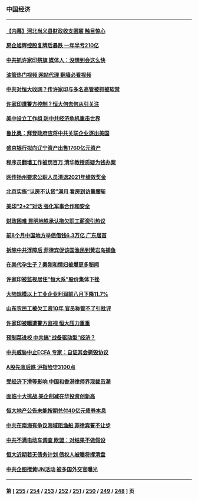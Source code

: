 ### 中国经济
---
#### [【内幕】河北尚义县财政收支困窘 触目惊心](../../pages/ncid283/n14082516.md?09280845) 
#### [房企旭辉控股复牌后暴跌 一年半亏210亿](../../pages/ncid283/n14082660.md?09280845) 
#### [中共抓许家印祭旗 媒体人：没想到会这么快](../../pages/ncid283/n14082659.md?09280845) 
#### [油管热门视频 网站代理 翻墙必看视频](http://138.2.39.72:81/youtube.html?epic-marker?09280845)
#### [中共对恒大收网？传许家印与多名高管被抓被软禁](../../pages/ncid283/n14082624.md?09280845) 
#### [许家印遭警方控制？恒大何去何从引关注](../../pages/ncid283/n14082588.md?09280845) 
#### [美中设立工作组 防中共经济危机重击世界](../../pages/ncid283/n14082582.md?09280845) 
#### [鲁比奥：拜登政府应将中共关联企业逐出美国](../../pages/ncid283/n14082564.md?09280845) 
#### [盛京银行拟向辽宁资产出售1760亿元资产](../../pages/ncid283/n14082558.md?09280845) 
#### [程序员翻墙工作被罚百万 清华教授质疑为钱办案](../../pages/ncid283/n14082545.md?09280845) 
#### [网传扬州要求公职人员清退2021年绩效奖金](../../pages/ncid283/n14082511.md?09280845) 
#### [北京实施“认房不认贷”满月 看房到访量腰斩](../../pages/ncid283/n14082404.md?09280845) 
#### [美印“2+2”对话 强化军事合作和安全](../../pages/ncid283/n14082487.md?09280845) 
#### [财政困难 昆明地铁承认拖欠职工薪资引热议](../../pages/ncid283/n14082271.md?09280845) 
#### [前8个月中国地方举债借钱6.3万亿 广东居首](../../pages/ncid283/n14082183.md?09280845) 
#### [拆除中共浮障后 菲律宾促该国渔民到黄岩岛捕鱼](../../pages/ncid283/n14082335.md?09280845) 
#### [在美代孕生子？秦刚和情妇被爆更多秘闻](../../pages/ncid283/n14082305.md?09280845) 
#### [许家印被监视居住“恒大系”股价集体下挫](../../pages/ncid283/n14082263.md?09280845) 
#### [大陆规模以上工业企业利润前八月下降11.7%](../../pages/ncid283/n14082009.md?09280845) 
#### [山东农民工被欠工资10年 官员称管不了引批评](../../pages/ncid283/n14082178.md?09280845) 
#### [许家印被曝遭警方监视 恒大压力重重](../../pages/ncid283/n14082159.md?09280845) 
#### [预制菜进校 中共搞“战备驱动型”经济？](../../pages/ncid283/n14082109.md?09280845) 
#### [中共威胁中止ECFA 专家：自证其会撕毁协议](../../pages/ncid283/n14082047.md?09280845) 
#### [A股先涨后跌 沪指险守3100点](../../pages/ncid283/n14082001.md?09280845) 
#### [受经济下滑等影响 中国和香港律师界现裁员潮](../../pages/ncid283/n14081977.md?09280845) 
#### [面临十大挑战 美企削减在华投资创新高](../../pages/ncid283/n14081770.md?09280845) 
#### [恒大地产公告未能按期兑付40亿元债券本息](../../pages/ncid283/n14081809.md?09280845) 
#### [中共在南海有争议海域阻渔船 菲律宾誓不让步](../../pages/ncid283/n14081769.md?09280845) 
#### [中共不满电动车调查 欧盟：对结果不做假设](../../pages/ncid283/n14081740.md?09280845) 
#### [恒大近期若无债务计划 债权人被曝将撑清盘](../../pages/ncid283/n14081703.md?09280845) 
#### [中共企图搅黄UN活动 被多国外交官曝光](../../pages/ncid283/n14081668.md?09280845) 

---
#### 第 [ [255](./255.md?09280845) / [254](./254.md?09280845) / [253](./253.md?09280845) / [252](./252.md?09280845) / [251](./251.md?09280845) / [250](./250.md?09280845) / [249](./249.md?09280845) / [248](./248.md?09280845) ] 页
